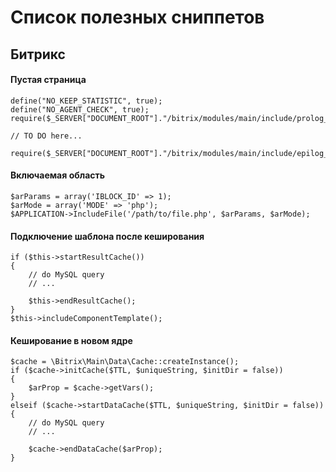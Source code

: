 # Список полезных сниппетов

## Битрикс

#### Пустая страница
```
define("NO_KEEP_STATISTIC", true);
define("NO_AGENT_CHECK", true);
require($_SERVER["DOCUMENT_ROOT"]."/bitrix/modules/main/include/prolog_before.php");

// TO DO here...

require($_SERVER["DOCUMENT_ROOT"]."/bitrix/modules/main/include/epilog_after.php");
```

#### Включаемая область
```
$arParams = array('IBLOCK_ID' => 1);
$arMode = array('MODE' => 'php');
$APPLICATION->IncludeFile('/path/to/file.php', $arParams, $arMode);
```

#### Подключение шаблона после кеширования
```
if ($this->startResultCache()) 
{
	// do MySQL query
	// ...
	
	$this->endResultCache();
}
$this->includeComponentTemplate();
```

#### Кеширование в новом ядре
```
$cache = \Bitrix\Main\Data\Cache::createInstance();
if ($cache->initCache($TTL, $uniqueString, $initDir = false))
{
	$arProp = $cache->getVars();
}
elseif ($cache->startDataCache($TTL, $uniqueString, $initDir = false))
{
	// do MySQL query 
	// ...
	
	$cache->endDataCache($arProp);
}
```
